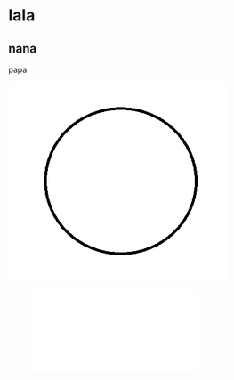# lala
## nana


papa

![Test image](test.png)

<figure>
  <iframe src="test_fork/index.html" frameborder="0" allowfullscreen="true"> </iframe>
</figure>


